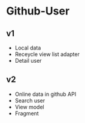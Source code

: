 # Github-User

## v1
- Local data
- Receycle view list adapter
- Detail user

## v2
- Online data in github API
- Search user
- View model
- Fragment

